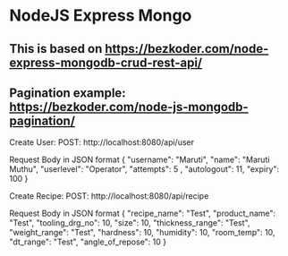 # NodeJS Express Mongo

## This is based on https://bezkoder.com/node-express-mongodb-crud-rest-api/

## Pagination example: https://bezkoder.com/node-js-mongodb-pagination/


Create User:
POST: http://localhost:8080/api/user

Request Body in JSON format
{
    "username": "Maruti",
    "name": "Maruti Muthu",
    "userlevel": "Operator",
    "attempts": 5 ,
    "autologout": 11,
    "expiry": 100
}

Create Recipe: 
POST: http://localhost:8080/api/recipe

Request Body in JSON format
{
    "recipe_name": "Test",
    "product_name": "Test",
    "tooling_drg_no": 10,
    "size": 10,
    "thickness_range": "Test",
    "weight_range": "Test",
    "hardness": 10,
    "humidity": 10,
    "room_temp": 10,
    "dt_range": "Test",
    "angle_of_repose": 10
}